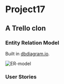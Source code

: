 # Project17 
## A Trello clon

### Entity Relation Model
Built in [dbdiagram.io](https://dbdiagram.io/).

![ER-model](https://github.com/ICC4103-202410-WebTech/course-project-project17/assets/127313865/2a9e12e5-2dca-40a9-9d0e-ba78872e63e1)

### User Stories
